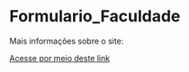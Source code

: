 # Formulario_Faculdade

Mais informações sobre o site:

<a href="https://github.com/vitorborqge/Formulario_Faculdade">Acesse por meio deste link
<a>
